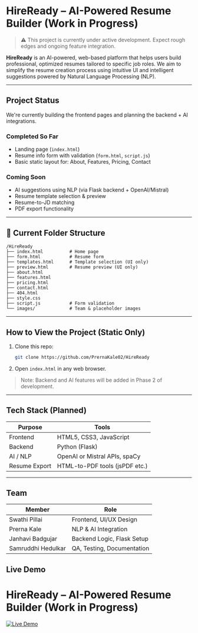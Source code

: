 # HireReady – AI-Powered Resume Builder (Work in Progress)

> ⚠️ This project is currently under active development. Expect rough edges and ongoing feature integration.

**HireReady** is an AI-powered, web-based platform that helps users build professional, optimized resumes tailored to specific job roles. We aim to simplify the resume creation process using intuitive UI and intelligent suggestions powered by Natural Language Processing (NLP).

---

## Project Status

We're currently building the frontend pages and planning the backend + AI integrations.

### Completed So Far

- Landing page (`index.html`)
- Resume info form with validation (`form.html`, `script.js`)
- Basic static layout for: About, Features, Pricing, Contact

### Coming Soon

- AI suggestions using NLP (via Flask backend + OpenAI/Mistral)
- Resume template selection & preview
- Resume-to-JD matching
- PDF export functionality

---

## 📁 Current Folder Structure

```
/HireReady
├── index.html          # Home page
├── form.html           # Resume form
├── templates.html      # Template selection (UI only)
├── preview.html        # Resume preview (UI only)
├── about.html
├── features.html
├── pricing.html
├── contact.html
├── 404.html
├── style.css
├── script.js           # Form validation
└── images/             # Team & placeholder images
```

---

## How to View the Project (Static Only)

1. Clone this repo:
   ```bash
   git clone https://github.com/PrernaKale02/HireReady
   ```
2. Open `index.html` in any web browser.

> Note: Backend and AI features will be added in Phase 2 of development.

---

## Tech Stack (Planned)

| Purpose       | Tools                          |
| ------------- | ------------------------------ |
| Frontend      | HTML5, CSS3, JavaScript        |
| Backend       | Python (Flask)                 |
| AI / NLP      | OpenAI or Mistral APIs, spaCy  |
| Resume Export | HTML-to-PDF tools (jsPDF etc.) |

---

## Team

| Member             | Role                       |
| ------------------ | -------------------------- |
| Swathi Pillai      | Frontend, UI/UX Design     |
| Prerna Kale        | NLP & AI Integration       |
| Janhavi Badgujar   | Backend Logic, Flask Setup |
| Samruddhi Hedulkar | QA, Testing, Documentation |

## Live Demo

# HireReady – AI-Powered Resume Builder (Work in Progress)

[![Live Demo](https://img.shields.io/badge/Live%20Demo-Visit-blue?style=flat-square)](https://prernakale02.github.io/HireReady/)
